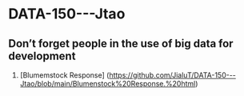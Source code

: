 # DATA-150---Jtao

## Don’t forget people in the use of big data for development

1. [Blumemstock Response] (https://github.com/JialuT/DATA-150---Jtao/blob/main/Blumenstock%20Response.%20html) 

